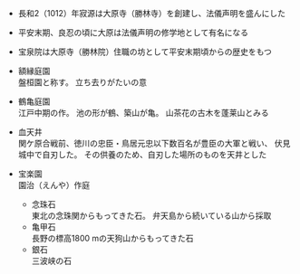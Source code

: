 - 長和2（1012）年寂源は大原寺（勝林寺）を創建し、法儀声明を盛んにした

- 平安末期、良忍の頃に大原は法儀声明の修学地として有名になる

- 宝泉院は大原寺（勝林院）住職の坊として平安末期頃からの歴史をもつ

- 額縁庭園  
盤桓園と称す。
立ち去りがたいの意

- 鶴亀庭園  
江戸中期の作。
池の形が鶴、築山が亀。
山茶花の古木を蓬莱山とみる

- 血天井  
関ケ原合戦前、徳川の忠臣・鳥居元忠以下数百名が豊臣の大軍と戦い、
伏見城中で自刃した。
その供養のため、自刃した場所のものを天井とした

- 宝楽園  
園治（えんや）作庭
    - 念珠石  
    東北の念珠関からもってきた石。
    弁天島から続いている山から採取
    - 亀甲石  
    長野の標高1800 mの天狗山からもってきた石
    - 銀石  
    三波峡の石